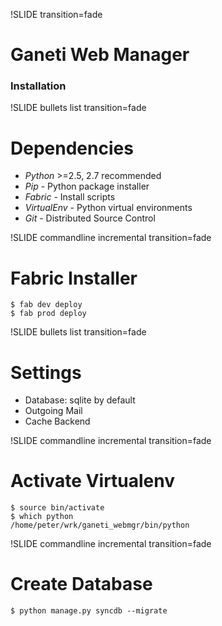 !SLIDE transition=fade

# Ganeti Web Manager
### Installation

!SLIDE bullets list transition=fade

# Dependencies
* *Python* >=2.5, 2.7 recommended
* *Pip* - Python package installer
* *Fabric* - Install scripts
* *VirtualEnv* - Python virtual environments
* *Git* - Distributed Source Control


!SLIDE commandline incremental transition=fade

# Fabric Installer

    $ fab dev deploy
    $ fab prod deploy


!SLIDE bullets list transition=fade

# Settings 

* Database: sqlite by default
* Outgoing Mail
* Cache Backend


!SLIDE commandline incremental transition=fade

# Activate Virtualenv

    $ source bin/activate 
    $ which python
    /home/peter/wrk/ganeti_webmgr/bin/python


!SLIDE commandline incremental transition=fade

# Create Database

    $ python manage.py syncdb --migrate
